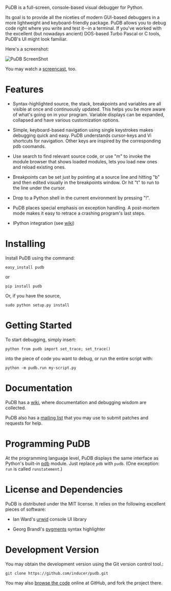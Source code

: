 PuDB is a full-screen, console-based visual debugger for Python.

Its goal is to provide all the niceties of modern GUI-based debuggers in
a more lightweight and keyboard-friendly package. PuDB allows you to
debug code right where you write and test it--in a terminal. If you've
worked with the excellent (but nowadays ancient) DOS-based Turbo Pascal
or C tools, PuDB's UI might look familiar.

Here's a screenshot:

![PuDB ScreenShot](http://tiker.net/pub/pudb-screenshot.png)

You may watch a [screencast](http://vimeo.com/5255125), too.

# Features

- Syntax-highlighted source, the stack, breakpoints and variables are
all visible at once and continuously updated. This helps you be more
aware of what's going on in your program. Variable displays can be
expanded, collapsed and have various customization options.

- Simple, keyboard-based navigation using single keystrokes makes
debugging quick and easy. PuDB understands cursor-keys and Vi shortcuts
for navigation. Other keys are inspired by the corresponding pdb
coomands.

- Use search to find relevant source code, or use "m" to invoke the
module browser that shows loaded modules, lets you load new ones and
reload existing ones.

- Breakpoints can be set just by pointing at a source line and hitting
"b" and then edited visually in the breakpoints window. Or hit "t" to
run to the line under the cursor.

- Drop to a Python shell in the current environment by pressing "!".

- PuDB places special emphasis on exception handling. A post-mortem mode
makes it easy to retrace a crashing program's last steps.

- IPython integration (see [wiki](http://wiki.tiker.net/PuDB))

# Installing

Install PuDB using the command:

``` easy_install pudb ```

or

``` pip install pudb ```

Or, if you have the source,

``` sudo python setup.py install ```

# Getting Started

To start debugging, simply insert:

```python from pudb import set_trace; set_trace() ```

into the piece of code you want to debug, or run the entire script with:

``` python -m pudb.run my-script.py ```

# Documentation

PuDB has a [wiki](http://wiki.tiker.net/PuDB), where documentation and
debugging wisdom are collected.

PuDB also has a [mailing list](http://lists.tiker.net/listinfo/pudb)
that you may use to submit patches and requests for help.

# Programming PuDB

At the programming language level, PuDB displays the same interface as
Python's built-in [pdb](http://docs.python.org/library/pdb.html) module.
Just replace `pdb` with `pudb`. (One exception: `run` is called
`runstatement`.)

# License and Dependencies

PuDB is distributed under the MIT license. It relies on the following
excellent pieces of software:

- Ian Ward's [urwid](http://excess.org/urwid) console UI library

- Georg Brandl's [pygments](http://pygments.org/) syntax highlighter

# Development Version

You may obtain the development version using the Git version control
tool.:

``` git clone https://github.com/inducer/pudb.git ```

You may also [browse the code](https://github.com/inducer/pudb/) online
at GitHub, and fork the project there.
